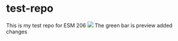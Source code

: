 # test-repo

This is my test repo for ESM 206
![](https://octodex.github.com/images/filmtocats.png)
The green bar is  preview added changes 
